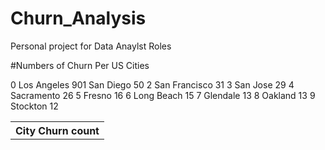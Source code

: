 # Churn_Analysis
Personal project for Data Anaylst Roles


#Numbers of Churn Per US Cities
<table>
<th>          City  Churn count</th>
<tr>0    Los Angeles           90</tr>
<tr>1      San Diego           50</tr>
2  San Francisco           31
3       San Jose           29
4     Sacramento           26
5         Fresno           16
6     Long Beach           15
7       Glendale           13
8        Oakland           13
9       Stockton           12
</table>
